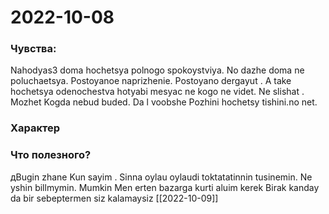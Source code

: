# 2022-10-08
### Чувства:
Nahodyas3 doma hochetsya polnogo spokoystviya. No dazhe doma ne poluchaetsya. Postoyanoe naprizhenie. Postoyano dergayut . A take hochetsya odenochestva hotyabi mesyac ne kogo ne videt. Ne slishat . Mozhet Kogda nebud buded. Da l voobshe Pozhini hochetsy tishini.no net.

### Xарактер

### Что полезного?
дBugin  zhane Kun sayim . Sinna oylau oylaudi toktatatinnin tusinemin. Ne yshin billmymin. Mumkin  Men erten bazarga kurti aluim kerek  Birak kanday da bir sebeptermen siz kalamaysiz 
[[2022-10-09]]